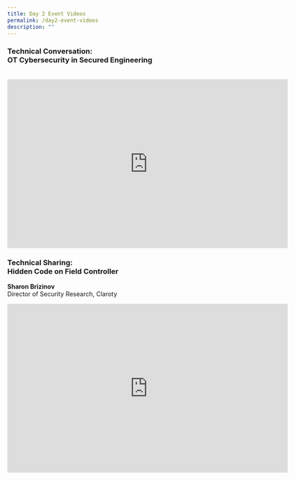 ```yaml
---
title: Day 2 Event Videos
permalink: /day2-event-videos
description: ""
---
```

### **Technical Conversation: <br>OT Cybersecurity in Secured Engineering**
<br>
<iframe width="640" height="385" src="https://www.youtube.com/embed/fdpOseg9bs4" title="YouTube video player" frameborder="0" allow="accelerometer; autoplay; clipboard-write; encrypted-media; gyroscope; picture-in-picture" allowfullscreen></iframe>


### **Technical Sharing: <br>Hidden Code on Field Controller**

<b>Sharon Brizinov</b> <br>Director of Security Research, Claroty
<iframe width="640" height="385" src="https://www.youtube.com/embed/_NL5YnLv9Z4" title="YouTube video player" frameborder="0" allow="accelerometer; autoplay; clipboard-write; encrypted-media; gyroscope; picture-in-picture" allowfullscreen></iframe>